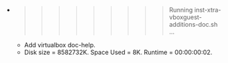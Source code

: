* >>>>>>>>> Running inst-xtra-vboxguest-additions-doc.sh ...
  * Add virtualbox doc-help.
  * Disk size = 8582732K. Space Used = 8K. Runtime = 00:00:00:02.

